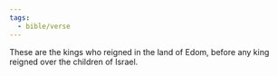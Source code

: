 ```yaml
---
tags:
  - bible/verse
---
```

These are the kings who reigned in the land of Edom, before any king reigned over the children of Israel.